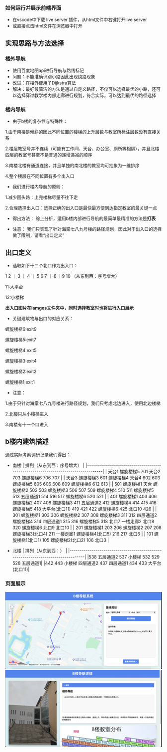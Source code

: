 ### 如何运行并展示前端界面
- 在vscode中下载 live server 插件，从html文件中右键打开live server
- 或直接点击html文件在浏览器中打开

## 实现思路与方法选择
### 楼外导航
- 使用百度地图api进行导航与路线标记
- 问题：不能准确识别小路因此出现绕路现象
- 改进：在楼外使用了Dijkstra算法
- 解决：最好最简洁的方法是通过自定义路径，不仅可以选择最优的小路，还可以选择穿过教学楼内部走廊进行规划，符合实际，可以达到最优的路径选择

### 楼内导航
- 由于b楼的复杂性与特殊性：

1.由于南楼是倾斜的因此不同位置的楼梯的上升层数与教室所标注层数没有直接关系

2.楼层教室号并不连续（可能有工作间、天台、办公室、厕所等相隔），并且北楼四层的教室号甚至不是普通的递增递减的顺序

3.南楼北楼有通道连接，并且单独的南北楼的教室均可抽象为一维排序

4.整个楼层在不同位置有多个出入口

- 我们进行楼内导航的原则：

1.减少回头路：上完楼梯尽量不往下走 

2.合理选择出入口：选择正确的出入口是最快最方便到达指定教室的最关键一点

- 得出方法：
综上分析，适用b楼内部进行导航的最简单最精准的方法是**打表**

- 注意：
我们只实现了针对海棠七八九号楼的路径规划，因此对于出入口的选择做了限制，请看“出口定义”

## 出口定义
- 选取如下十二个北口作为出入口：

1   2 ｜ 3   ｜ 4 ｜ 5  6  7 ｜ 8  ｜9  10  （从东到西：序号增大）

11:大平台 

12:小楼梯

**出入口图片在iamges文件夹中，同时选择教室时也将进行入口展示**

- 关键建筑物与出口的对应关系：

螺旋楼梯6:exit9

螺旋楼梯5:exit7

螺旋楼梯4:exit5

螺旋楼梯3:exit4

螺旋楼梯2:exit2

螺旋楼梯1:exit1

- 注意：

1.由于只针对海棠七八九号楼进行路径规划，我们只考虑北边进入，使用北边楼梯

2.北楼只从小楼梯进入

3.南楼有十一个口进入

## b楼内建筑描述
通过实际考察调研记录我们得出：

- 南楼
| 排列（从东到西：序号增大）                                                                 |
|----------------------------------------------------------------------------------|
| 天台1 螺旋楼梯5 701 天台2  703 螺旋楼梯6 706 707                                           |
| 天台3 螺旋楼梯3 601 螺旋楼梯4 天台4 602 603 螺旋楼梯5 605 606 608 609 螺旋楼梯6 612 613    |
| 501 螺旋楼梯1 天台 螺旋楼梯2 502  503 螺旋楼梯3 506  507 509 螺旋楼梯4 510  511 螺旋楼梯5 513  五层通道1  514 516  517 螺旋楼梯6 520 521 |
| 401 螺旋楼梯1 403 406 螺旋楼梯2 407 408 螺旋楼梯3  411 五层通道2  412 螺旋楼梯4 414 415 416 螺旋楼梯5  418 大平台(北口11) 419 421 422 螺旋楼梯6 425  北口10  426 |
| 301 螺旋楼梯1 303 306 螺旋楼梯2 307 308 螺旋楼梯3 311 312  四层通道2  螺旋楼梯4 314  四层通道1 315 316 螺旋楼梯5  318  北口7 一楼走廊2  北口8 320  螺旋楼梯6 北口9  北口10 | 
| 201 螺旋楼梯1 203 206 螺旋楼梯2 207 208 螺旋楼梯3(北口4)  211  一楼走廊1 螺旋楼梯4(北口5) 216 217  北口6               | 
| 101 螺旋楼梯1(北口1)   105 螺旋楼梯2(北口2)  106   北口3                  |

- 北楼
| 排列（从东到西：）                                                                 |
|----------------------------------------------------------------------------------|
|538  五层通道2  537  小楼梯  532  529  528  五层通道1|
|442  443  小楼梯  四层通道2  437  四层通道1   434  433  大平台(北口11)|

### 页面展示
![presentation](frontend/images/web1.png)
![presentation](frontend/images/web2.png)
